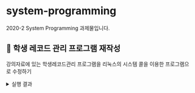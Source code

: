 # system-programming
2020-2 System Programming 과제물입니다.
## 🏫 학생 레코드 관리 프로그램 재작성
강의자료에 있는 학생레코드관리 프로그램을 리눅스의 시스템 콜을 이용한 프로그램으로 수정하기
<details>
  <summary>실행 결과</summary>
  <ol>
    <li>초기화면</li>
    <img src="https://github.com/coding-Benny/system-programming/blob/main/images/StudentRecordsManagement/init.png" width="400" height="300">
    <li>학생 레코드 생성</li>
    <img src="https://github.com/coding-Benny/system-programming/blob/main/images/StudentRecordsManagement/create.png" width="400" height="300">
    <li>모든 학생 레코드 출력</li>
    <img src="https://github.com/coding-Benny/system-programming/blob/main/images/StudentRecordsManagement/display.png" width="400" height="300">
    <li>학번이 1871408인 학생의 레코드 검색</li>
    <img src="https://github.com/coding-Benny/system-programming/blob/main/images/StudentRecordsManagement/search.png" width="400" height="200">
    <li>학번이 1810241인 학생의 레코드 변경</li>
    <img src="https://github.com/coding-Benny/system-programming/blob/main/images/StudentRecordsManagement/change.png" width="400" height="400">
    <img src="https://github.com/coding-Benny/system-programming/blob/main/images/StudentRecordsManagement/updated.png" width="400" height="250">
    <li>학번이 1810242인 학생의 레코드 삭제</li>
    <img src="https://github.com/coding-Benny/system-programming/blob/main/images/StudentRecordsManagement/delete.png" width="400" height="200">
    <img src="https://github.com/coding-Benny/system-programming/blob/main/images/StudentRecordsManagement/deleted.png" width="400" height="300">
    <li>종료</li>
    <img src="https://github.com/coding-Benny/system-programming/blob/main/images/StudentRecordsManagement/exit.png" width="400" height="300">
  </ol>
</details>

